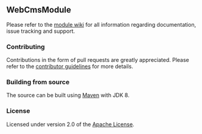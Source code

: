 ## WebCmsModule
Please refer to the [module wiki][] for all information regarding documentation, issue tracking and support.

### Contributing
Contributions in the form of pull requests are greatly appreciated.  Please refer to the [contributor guidelines][] for more details. 

### Building from source
The source can be built using [Maven][] with JDK 8.

### License
Licensed under version 2.0 of the [Apache License][].

[module wiki]: https://across.dev/modules/WebCmsModule
[contributor guidelines]: https://across.dev/contributing
[Maven]: https://maven.apache.org
[Apache License]: https://www.apache.org/licenses/LICENSE-2.0